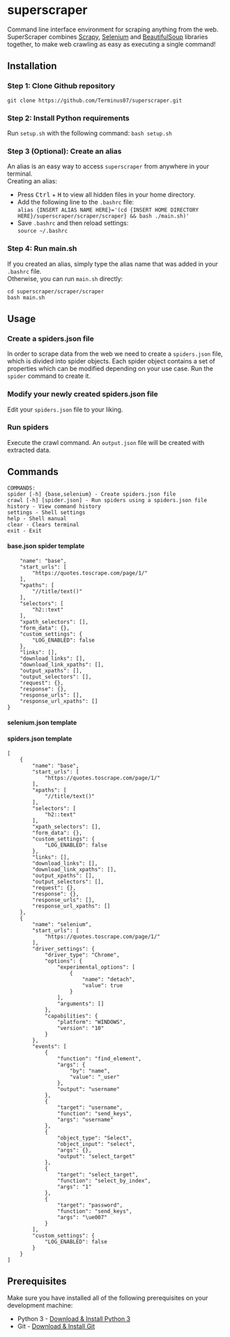 # superscraper

Command line interface environment for scraping anything from the web. SuperScraper combines [Scrapy](https://docs.scrapy.org/en/latest/), [Selenium](https://selenium-python.readthedocs.io/) and [BeautifulSoup](https://www.crummy.com/software/BeautifulSoup/bs4/doc/) libraries together, to make web crawling as easy as executing a single command!

## Installation

### Step 1: Clone Github repository

`git clone https://github.com/Terminus07/superscraper.git`

### Step 2: Install Python requirements

Run `setup.sh` with the following command:
`bash setup.sh`

### Step 3 (Optional): Create an alias

An alias is an easy way to access `superscraper` from anywhere in your terminal. </br>
Creating an alias:

- Press <kbd>Ctrl</kbd> + <kbd>H</kbd> to view all hidden files in your home directory.
- Add the following line to the `.bashrc` file: </br>
  `alias {INSERT ALIAS NAME HERE}='(cd {INSERT HOME DIRECTORY HERE}/superscraper/scraper/scraper} && bash ./main.sh)'` </br>
- Save `.bashrc` and then reload settings: </br>
  `source ~/.bashrc`

### Step 4: Run main.sh

If you created an alias, simply type the alias name that was added in your `.bashrc` file. </br>
Otherwise, you can run `main.sh` directly: </br>

    cd superscraper/scraper/scraper
    bash main.sh

## Usage

### Create a spiders.json file

In order to scrape data from the web we need to create a `spiders.json` file, which is divided into spider objects. Each spider object contains a set of properties which can be modified depending on your use case. Run the `spider` command to create it.

### Modify your newly created spiders.json file

Edit your `spiders.json` file to your liking.

### Run spiders

Execute the crawl command. An `output.json` file will be created with extracted data.

## Commands

```
COMMANDS:
spider [-h] {base,selenium} - Create spiders.json file
crawl [-h] [spider.json] - Run spiders using a spiders.json file
history - View command history
settings - Shell settings
help - Shell manual
clear - Clears terminal
exit - Exit
```

#### base.json spider template

```{
    "name": "base",
    "start_urls": [
        "https://quotes.toscrape.com/page/1/"
    ],
    "xpaths": [
        "//title/text()"
    ],
    "selectors": [
        "h2::text"
    ],
    "xpath_selectors": [],
    "form_data": {},
    "custom_settings": {
        "LOG_ENABLED": false
    },
    "links": [],
    "download_links": [],
    "download_link_xpaths": [],
    "output_xpaths": [],
    "output_selectors": [],
    "request": {},
    "response": {},
    "response_urls": [],
    "response_url_xpaths": []
}
```

#### selenium.json template

#### spiders.json template

```
[
    {
        "name": "base",
        "start_urls": [
            "https://quotes.toscrape.com/page/1/"
        ],
        "xpaths": [
            "//title/text()"
        ],
        "selectors": [
            "h2::text"
        ],
        "xpath_selectors": [],
        "form_data": {},
        "custom_settings": {
            "LOG_ENABLED": false
        },
        "links": [],
        "download_links": [],
        "download_link_xpaths": [],
        "output_xpaths": [],
        "output_selectors": [],
        "request": {},
        "response": {},
        "response_urls": [],
        "response_url_xpaths": []
    },
    {
        "name": "selenium",
        "start_urls": [
            "https://quotes.toscrape.com/page/1/"
        ],
        "driver_settings": {
            "driver_type": "Chrome",
            "options": {
                "experimental_options": [
                    {
                        "name": "detach",
                        "value": true
                    }
                ],
                "arguments": []
            },
            "capabilities": {
                "platform": "WINDOWS",
                "version": "10"
            }
        },
        "events": [
            {
                "function": "find_element",
                "args": {
                    "by": "name",
                    "value": "_user"
                },
                "output": "username"
            },
            {
                "target": "username",
                "function": "send_keys",
                "args": "username"
            },
            {
                "object_type": "Select",
                "object_input": "select",
                "args": {},
                "output": "select_target"
            },
            {
                "target": "select_target",
                "function": "select_by_index",
                "args": "1"
            },
            {
                "target": "password",
                "function": "send_keys",
                "args": "\ue007"
            }
        ],
        "custom_settings": {
            "LOG_ENABLED": false
        }
    }
]
```

## Prerequisites

Make sure you have installed all of the following prerequisites on your development machine:

- Python 3 - [Download & Install Python 3](https://docs.python-guide.org/starting/install3/linux/)
- Git - [Download & Install Git](https://git-scm.com/downloads)
